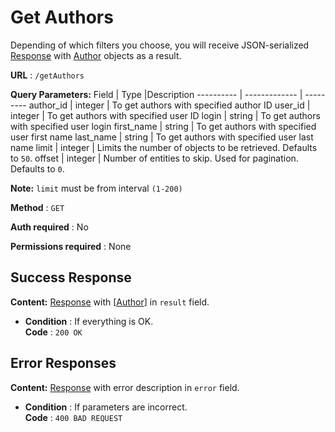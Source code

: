 # Get Authors

Depending of which filters you choose, you will receive JSON-serialized [Response](../types/response.md) with [Author](../types/author.md) objects as a result.

**URL** : `/getAuthors`

**Query Parameters:** 
Field | Type |Description
---------- | ------------- | ---------
author_id | integer | To get authors with specified author ID
user_id | integer | To get authors with specified user ID
login | string | To get authors with specified user login
first_name | string | To get authors with specified user first name 
last_name | string | To get authors with specified user last name
limit | integer | Limits the number of objects to be retrieved. Defaults to `50`.
offset | integer | Number of entities to skip. Used for pagination. Defaults to `0`.

**Note:**
`limit` must be from interval `(1-200)`

**Method** : `GET`

**Auth required** : No

**Permissions required** : None

## Success Response

**Content:** [Response](../types/response.md) with [[Author](../types/author.md)] in `result` field.

* **Condition** : If everything is OK.  
**Code** : `200 OK`

## Error Responses

**Content:** [Response](../types/response.md) with error description in `error` field.

* **Condition** : If parameters are incorrect.  
**Code** : `400 BAD REQUEST`


